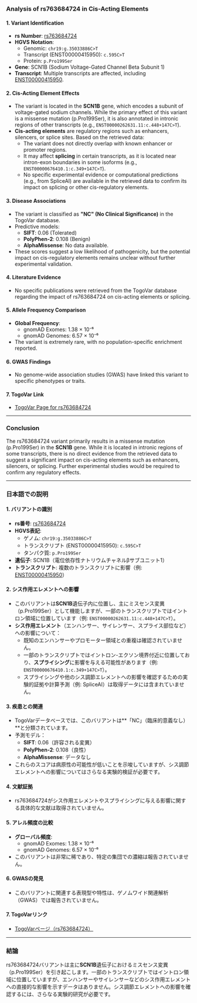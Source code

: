### Analysis of rs763684724 in Cis-Acting Elements

#### 1. **Variant Identification**
   - **rs Number**: [rs763684724](https://identifiers.org/dbsnp/rs763684724)
   - **HGVS Notation**:
     - Genomic: `chr19:g.35033886C>T`
     - Transcript (ENST00000415950): `c.595C>T`
     - Protein: `p.Pro199Ser`
   - **Gene**: SCN1B (Sodium Voltage-Gated Channel Beta Subunit 1)
   - **Transcript**: Multiple transcripts are affected, including [ENST00000415950](https://www.ensembl.org/Homo_sapiens/Transcript/Summary?db=core;t=ENST00000415950).

#### 2. **Cis-Acting Element Effects**
   - The variant is located in the **SCN1B** gene, which encodes a subunit of voltage-gated sodium channels. While the primary effect of this variant is a missense mutation (p.Pro199Ser), it is also annotated in intronic regions of other transcripts (e.g., `ENST00000262631.11:c.448+147C>T`).
   - **Cis-acting elements** are regulatory regions such as enhancers, silencers, or splice sites. Based on the retrieved data:
     - The variant does not directly overlap with known enhancer or promoter regions.
     - It may affect **splicing** in certain transcripts, as it is located near intron-exon boundaries in some isoforms (e.g., `ENST00000676410.1:c.349+147C>T`).
     - No specific experimental evidence or computational predictions (e.g., from SpliceAI) are available in the retrieved data to confirm its impact on splicing or other cis-regulatory elements.

#### 3. **Disease Associations**
   - The variant is classified as **"NC" (No Clinical Significance)** in the TogoVar database.
   - Predictive models:
     - **SIFT**: 0.06 (Tolerated)
     - **PolyPhen-2**: 0.108 (Benign)
     - **AlphaMissense**: No data available.
   - These scores suggest a low likelihood of pathogenicity, but the potential impact on cis-regulatory elements remains unclear without further experimental validation.

#### 4. **Literature Evidence**
   - No specific publications were retrieved from the TogoVar database regarding the impact of rs763684724 on cis-acting elements or splicing.

#### 5. **Allele Frequency Comparison**
   - **Global Frequency**:
     - gnomAD Exomes: 1.38 × 10⁻⁶
     - gnomAD Genomes: 6.57 × 10⁻⁶
   - The variant is extremely rare, with no population-specific enrichment reported.

#### 6. **GWAS Findings**
   - No genome-wide association studies (GWAS) have linked this variant to specific phenotypes or traits.

#### 7. **TogoVar Link**
   - [TogoVar Page for rs763684724](https://togovar.org/variant/19-35033886-C-T)

---

### Conclusion
The rs763684724 variant primarily results in a missense mutation (p.Pro199Ser) in the **SCN1B** gene. While it is located in intronic regions of some transcripts, there is no direct evidence from the retrieved data to suggest a significant impact on cis-acting elements such as enhancers, silencers, or splicing. Further experimental studies would be required to confirm any regulatory effects.

---

### 日本語での説明

#### 1. **バリアントの識別**
   - **rs番号**: [rs763684724](https://identifiers.org/dbsnp/rs763684724)
   - **HGVS表記**:
     - ゲノム: `chr19:g.35033886C>T`
     - トランスクリプト (ENST00000415950): `c.595C>T`
     - タンパク質: `p.Pro199Ser`
   - **遺伝子**: SCN1B（電位依存性ナトリウムチャネルβサブユニット1）
   - **トランスクリプト**: 複数のトランスクリプトに影響（例: [ENST00000415950](https://www.ensembl.org/Homo_sapiens/Transcript/Summary?db=core;t=ENST00000415950)）

#### 2. **シス作用エレメントへの影響**
   - このバリアントは**SCN1B**遺伝子内に位置し、主にミスセンス変異（p.Pro199Ser）として機能しますが、一部のトランスクリプトではイントロン領域に位置しています（例: `ENST00000262631.11:c.448+147C>T`）。
   - **シス作用エレメント**（エンハンサー、サイレンサー、スプライス部位など）への影響について：
     - 既知のエンハンサーやプロモーター領域との重複は確認されていません。
     - 一部のトランスクリプトではイントロン-エクソン境界付近に位置しており、**スプライシング**に影響を与える可能性があります（例: `ENST00000676410.1:c.349+147C>T`）。
     - スプライシングや他のシス調節エレメントへの影響を確認するための実験的証拠や計算予測（例: SpliceAI）は取得データには含まれていません。

#### 3. **疾患との関連**
   - TogoVarデータベースでは、このバリアントは**「NC」（臨床的意義なし）**と分類されています。
   - 予測モデル：
     - **SIFT**: 0.06（許容される変異）
     - **PolyPhen-2**: 0.108（良性）
     - **AlphaMissense**: データなし
   - これらのスコアは病原性の可能性が低いことを示唆していますが、シス調節エレメントへの影響についてはさらなる実験的検証が必要です。

#### 4. **文献証拠**
   - rs763684724がシス作用エレメントやスプライシングに与える影響に関する具体的な文献は取得されていません。

#### 5. **アレル頻度の比較**
   - **グローバル頻度**:
     - gnomAD Exomes: 1.38 × 10⁻⁶
     - gnomAD Genomes: 6.57 × 10⁻⁶
   - このバリアントは非常に稀であり、特定の集団での濃縮は報告されていません。

#### 6. **GWASの発見**
   - このバリアントに関連する表現型や特性は、ゲノムワイド関連解析（GWAS）では報告されていません。

#### 7. **TogoVarリンク**
   - [TogoVarページ（rs763684724）](https://togovar.org/variant/19-35033886-C-T)

---

### 結論
rs763684724バリアントは主に**SCN1B**遺伝子におけるミスセンス変異（p.Pro199Ser）を引き起こします。一部のトランスクリプトではイントロン領域に位置していますが、エンハンサーやサイレンサーなどのシス作用エレメントへの直接的な影響を示すデータはありません。シス調節エレメントへの影響を確認するには、さらなる実験的研究が必要です。